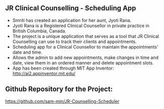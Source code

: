 ## JR Clinical Counselling - Scheduling App

- Smriti has created an application for her aunt, Jyoti Rana. 
- Jyoti Rana is a Registered Clinical Counsellor in private practice in British Columbia, Canada.
- The project is a unique application that serves as a tool that JR Clinical Counselling can use to track their clients and appointments.
- Scheduling app for a Clinical Counsellor to maintain the appointments’ date and time.
- Allows the admin to add new appointments, make changes in time and date, view them in an ordered manner and delete appointment slots.
- App has been created through MIT App Inventor: http://ai2.appinventor.mit.edu/


## Github Repository for the Project: 

https://github.com/sam-min/JR-Counselling-Scheduler
